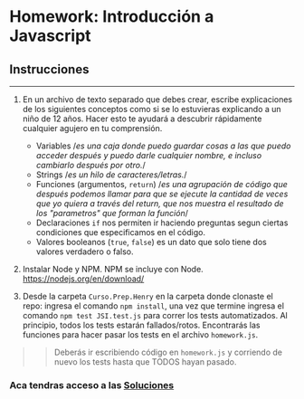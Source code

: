 # Homework: Introducción a Javascript

## Instrucciones
---
1. En un archivo de texto separado que debes crear, escribe explicaciones de los siguientes conceptos como si se lo estuvieras explicando a un niño de 12 años. Hacer esto te ayudará a descubrir rápidamente cualquier agujero en tu comprensión.

	* Variables /*es una caja donde puedo guardar cosas a las que puedo acceder después y puedo darle cualquier nombre, e incluso cambiarlo después por otro.*/
	* Strings /*es un hilo de caracteres/letras.*/
	* Funciones (argumentos, `return`)  /*es una agrupación de código que después podemos llamar para que se ejecute la cantidad de veces que yo quiera a través del return, que nos muestra el resultado de los "parametros" que forman la función*/ 
	* Declaraciones `if` nos permiten ir haciendo preguntas segun ciertas condiciones que especificamos en el código.
	* Valores booleanos (`true`, `false`) es un dato que solo tiene dos valores verdadero o falso.


2. Instalar Node y NPM. NPM se incluye con Node. https://nodejs.org/en/download/

3. Desde la carpeta `Curso.Prep.Henry` en la carpeta donde clonaste el repo: ingresa el comando `npm install`, una vez que termine ingresa el comando `npm test JSI.test.js` para correr los tests automatizados. Al principio, todos los tests estarán fallados/rotos. Encontrarás las funciones para hacer pasar los tests en el archivo `homework.js`.

>> Deberás ir escribiendo código en `homework.js` y corriendo de nuevo los tests hasta que TODOS hayan pasado.


### Aca tendras acceso a las [Soluciones](https://github.com/atralice/Curso.Prep.Henry/blob/solution/02-JS-I/homework/homework.js)
